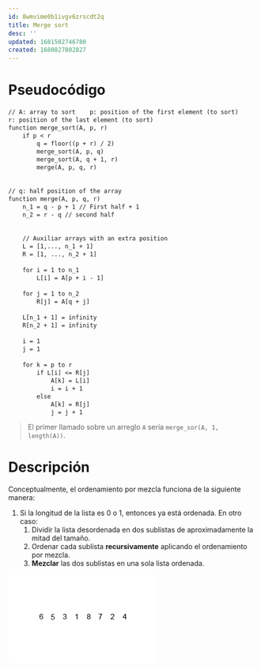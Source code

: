 ```yaml
---
id: 8wmvime0b1ivgv6zrscdt2q
title: Merge sort
desc: ''
updated: 1681502746780
created: 1680827802827
---
```


# Pseudocódigo

```
// A: array to sort    p: position of the first element (to sort)    r: position of the last element (to sort)
function merge_sort(A, p, r)
    if p < r
        q = floor((p + r) / 2)
        merge_sort(A, p, q)
        merge_sort(A, q + 1, r)
        merge(A, p, q, r)


// q: half position of the array
function merge(A, p, q, r)
    n_1 = q - p + 1 // First half + 1
    n_2 = r - q // second half


    // Auxiliar arrays with an extra position
    L = [1,..., n_1 + 1]
    R = [1, ..., n_2 + 1]

    for i = 1 to n_1
        L[i] = A[p + i - 1]

    for j = 1 to n_2
        R[j] = A[q + j]

    L[n_1 + 1] = infinity
    R[n_2 + 1] = infinity

    i = 1
    j = 1

    for k = p to r
        if L[i] <= R[j]
            A[k] = L[i]
            i = i + 1
        else
            A[k] = R[j]
            j = j + 1
```

> El primer llamado sobre un arreglo `A` sería `merge_sor(A, 1, length(A))`.

# Descripción

Conceptualmente, el ordenamiento por mezcla funciona de la siguiente manera:

1. Si la longitud de la lista es 0 o 1, entonces ya está ordenada. En otro caso:
   1. Dividir la lista desordenada en dos sublistas de aproximadamente la mitad del tamaño.
   2. Ordenar cada sublista **recursivamente** aplicando el ordenamiento por mezcla.
   3. **Mezclar** las dos sublistas en una sola lista ordenada.

![Merge sort demonstration](./assets/University/An%C3%A1lisis%20y%20dise%C3%B1o%20de%20algoritmos%20I/1_2-1%20Merge_sort_demonstration.gif)